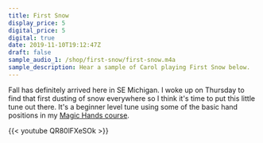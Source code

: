 ```yaml
---
title: First Snow
display_price: 5
digital_price: 5
digital: true
date: 2019-11-10T19:12:47Z
draft: false
sample_audio_1: /shop/first-snow/first-snow.m4a
sample_description: Hear a sample of Carol playing First Snow below.
---
```

Fall has definitely arrived here in SE Michigan. I woke up on Thursday to find that first dusting of snow everywhere so I think it's time to put this little tune out there. It's a beginner level tune using some of the basic hand positions in my [Magic Hands course](/shop/magic-hands).

{{< youtube QR80lFXeSOk >}}
